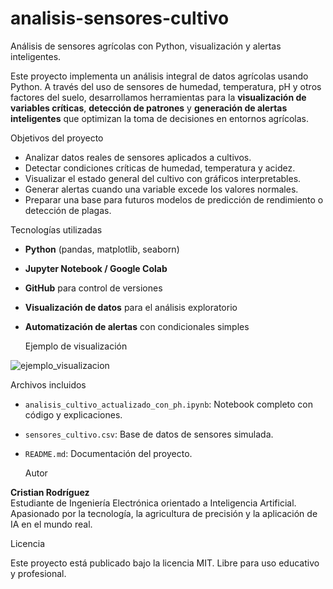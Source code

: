 # analisis-sensores-cultivo
Análisis de sensores agrícolas con Python, visualización y alertas inteligentes.

Este proyecto implementa un análisis integral de datos agrícolas usando Python. A través del uso de sensores de humedad, temperatura, pH y otros factores del suelo, desarrollamos herramientas para la **visualización de variables críticas**, **detección de patrones** y **generación de alertas inteligentes** que optimizan la toma de decisiones en entornos agrícolas.

 Objetivos del proyecto

- Analizar datos reales de sensores aplicados a cultivos.
- Detectar condiciones críticas de humedad, temperatura y acidez.
- Visualizar el estado general del cultivo con gráficos interpretables.
- Generar alertas cuando una variable excede los valores normales.
- Preparar una base para futuros modelos de predicción de rendimiento o detección de plagas.

 Tecnologías utilizadas

- **Python** (pandas, matplotlib, seaborn)
- **Jupyter Notebook / Google Colab**
- **GitHub** para control de versiones
- **Visualización de datos** para el análisis exploratorio
- **Automatización de alertas** con condicionales simples

  Ejemplo de visualización
  
![ejemplo_visualizacion](https://github.com/user-attachments/assets/db4c2835-cade-41b9-9281-97b6b9b8bccd)

Archivos incluidos

- `analisis_cultivo_actualizado_con_ph.ipynb`: Notebook completo con código y explicaciones.
- `sensores_cultivo.csv`: Base de datos de sensores simulada.
- `README.md`: Documentación del proyecto.

   Autor

**Cristian Rodríguez**  
Estudiante de Ingeniería Electrónica orientado a Inteligencia Artificial.  
Apasionado por la tecnología, la agricultura de precisión y la aplicación de IA en el mundo real.

 Licencia

Este proyecto está publicado bajo la licencia MIT. Libre para uso educativo y profesional.

